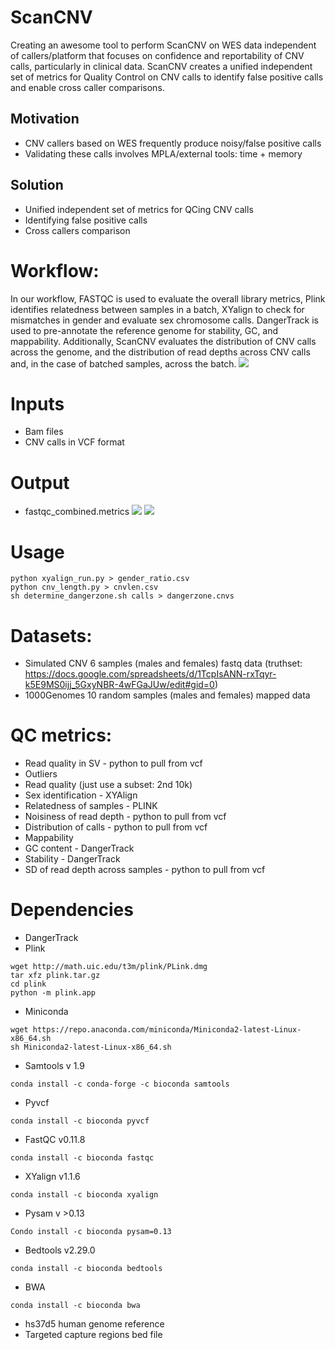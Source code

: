 # ScanCNV

Creating an awesome tool to perform ScanCNV on WES data independent of callers/platform that focuses on confidence and reportability of CNV calls, particularly in clinical data.
ScanCNV creates a unified independent set of metrics for Quality Control on CNV calls to identify false positive calls and enable cross caller comparisons.
## Motivation
* CNV callers based on WES frequently produce noisy/false positive calls
* Validating these calls involves MPLA/external tools: time + memory
## Solution
* Unified independent set of metrics for QCing CNV calls
* Identifying false positive calls
* Cross callers comparison 
# Workflow:
In our workflow, FASTQC is used to evaluate the overall library metrics, Plink identifies relatedness between samples in a batch, XYalign to check for mismatches in gender and evaluate sex chromosome calls.  DangerTrack is used to pre-annotate the reference genome for stability, GC, and mappability.  Additionally, ScanCNV evaluates the distribution of CNV calls across the genome, and the distribution of read depths across CNV calls and, in the case of batched samples, across the batch. 
![](https://github.com/NCBI-Codeathons/CNV_QC/raw/master/workflow_new.png)

# Inputs
* Bam files
* CNV calls in VCF format
# Output
* fastqc_combined.metrics
![](https://github.com/NCBI-Codeathons/CNV_QC/raw/master/output_1.png)
![](https://github.com/NCBI-Codeathons/CNV_QC/raw/master/output_2.png)
# Usage
```
python xyalign_run.py > gender_ratio.csv
python cnv_length.py > cnvlen.csv
sh determine_dangerzone.sh calls > dangerzone.cnvs
```
# Datasets:
* Simulated CNV 6 samples (males and females) fastq data (truthset: https://docs.google.com/spreadsheets/d/1TcpIsANN-rxTqyr-k5E9MS0ijj_5GxyNBR-4wFGaJUw/edit#gid=0)
* 1000Genomes 10 random samples (males and females) mapped data

# QC metrics:
* Read quality in SV - python to pull from vcf
* Outliers 
* Read quality (just use a subset: 2nd 10k)
* Sex identification - XYAlign
* Relatedness of samples - PLINK
* Noisiness of read depth - python to pull from vcf
* Distribution of calls - python to pull from vcf
* Mappability
* GC content - DangerTrack
* Stability - DangerTrack
* SD of read depth across samples - python to pull from vcf


# Dependencies
* DangerTrack
* Plink 
```
wget http://math.uic.edu/t3m/plink/PLink.dmg
tar xfz plink.tar.gz
cd plink
python -m plink.app
```
* Miniconda
```
wget https://repo.anaconda.com/miniconda/Miniconda2-latest-Linux-x86_64.sh
sh Miniconda2-latest-Linux-x86_64.sh
```
* Samtools v 1.9
```
conda install -c conda-forge -c bioconda samtools
```
* Pyvcf
```
conda install -c bioconda pyvcf
```
* FastQC v0.11.8
```
conda install -c bioconda fastqc
```
* XYalign v1.1.6
```
conda install -c bioconda xyalign
```
* Pysam v >0.13
```
Condo install -c bioconda pysam=0.13
```
* Bedtools v2.29.0
```
conda install -c bioconda bedtools
```
* BWA
```
conda install -c bioconda bwa
```
* hs37d5 human genome reference
* Targeted capture regions bed file

